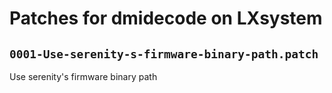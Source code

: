 # Patches for dmidecode on LXsystem

## `0001-Use-serenity-s-firmware-binary-path.patch`

Use serenity's firmware binary path


